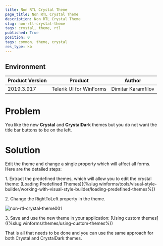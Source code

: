```yaml
---
title: Non RTL Crystal Theme
page_title: Non RTL Crystal Theme
description: Non RTL Crystal Theme
slug: non-rtl-crystal-theme
tags: crystal, theme, rtl
published: True
position: 0
tags: common, theme, crystal
res_type: kb
---
```


## Environment
 
|Product Version|Product|Author|
|----|----|----|
|2019.3.917|Telerik UI for WinForms|Dimitar Karamfilov|

# Problem

You like the new __Crystal__ and __CrystalDark__ themes but you do not want the title bar buttons to be on the left. 

# Solution

Edit the theme and change a single property which will affect all forms. Here are the detailed steps:

1\. Extract the predefined themes, which will allow you to edit the crystal theme: [Loading Predefined Themes]({%slug winforms/tools/visual-style-builder/working-with-visual-style-builder/loading-predefined-themes%})

2\.	Change the RightToLeft property in the theme.

![non-rtl-crystal-theme001](images/non-rtl-crystal-theme001.png)

3\.	Save and use the new theme in your application: [Using custom themes]({%slug winforms/themes/using-custom-themes%})

That is all that needs to be done and you can use the same approach for both Crystal and CrystalDark themes.

